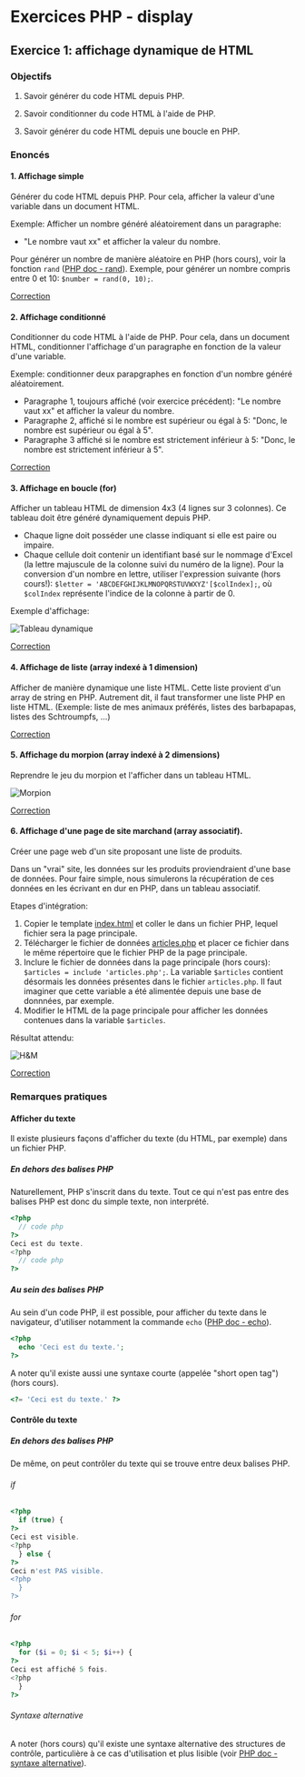 # Exercices PHP - display

## Exercice 1: affichage dynamique de HTML

### Objectifs

 1. Savoir générer du code HTML depuis PHP.

 2. Savoir conditionner du code HTML à l'aide de PHP.

 3. Savoir générer du code HTML depuis une boucle en PHP.


### Enoncés

#### 1. Affichage simple

Générer du code HTML depuis PHP. Pour cela, afficher la valeur d'une variable dans un document HTML.

Exemple: Afficher un nombre généré aléatoirement dans un paragraphe:
 - "Le nombre vaut xx" et afficher la valeur du nombre.

Pour générer un nombre de manière aléatoire en PHP (hors cours), voir la fonction `rand` ([PHP doc - rand](https://www.php.net/manual/fr/function.rand.php)). Exemple, pour générer un nombre compris entre 0 et 10: `$number = rand(0, 10);`.

[Correction](./corrections/a-var/)

#### 2. Affichage conditionné

Conditionner du code HTML à l'aide de PHP. Pour cela, dans un document HTML, conditionner l'affichage d'un paragraphe en fonction de la valeur d'une variable.

Exemple: conditionner deux parapgraphes en fonction d'un nombre généré aléatoirement. 
 - Paragraphe 1, toujours affiché (voir exercice précédent): "Le nombre vaut xx" et afficher la valeur du nombre.
 - Paragraphe 2, affiché si le nombre est supérieur ou égal à 5: "Donc, le nombre est supérieur ou égal à 5".
 - Paragraphe 3 affiché si le nombre est strictement inférieur à 5: "Donc, le nombre est strictement inférieur à 5".

 [Correction](./corrections/b-if/)

#### 3. Affichage en boucle (for)

Afficher un tableau HTML de dimension 4x3 (4 lignes sur 3 colonnes). Ce tableau doit être généré dynamiquement depuis PHP.
  - Chaque ligne doit posséder une classe indiquant si elle est paire ou impaire.
  - Chaque cellule doit contenir un identifiant basé sur le nommage d'Excel (la lettre majuscule de la colonne suivi du numéro de la ligne). Pour la conversion d'un nombre en lettre, utiliser l'expression suivante (hors cours!): `$letter = 'ABCDEFGHIJKLMNOPQRSTUVWXYZ'[$colIndex];`, où `$colIndex` représente l'indice de la colonne à partir de 0.

Exemple d'affichage:

 ![Tableau dynamique](../../../resources/images/dynamic-table.png)

[Correction](./corrections/c-for/)

#### 4. Affichage de liste (array indexé à 1 dimension)

Afficher de manière dynamique une liste HTML. Cette liste provient d'un array de string en PHP. Autrement dit, il faut transformer une liste PHP en liste HTML. (Exemple: liste de mes animaux préférés, listes des barbapapas, listes des Schtroumpfs, ...)

[Correction](./corrections/d-list/)

#### 5. Affichage du morpion (array indexé à 2 dimensions)

Reprendre le jeu du morpion et l'afficher dans un tableau HTML.

![Morpion](../../../resources/images/morpion.png)

[Correction](./corrections/e-list2d/)

#### 6. Affichage d'une page de site marchand (array associatif).

Créer une page web d'un site proposant une liste de produits. 

Dans un "vrai" site, les données sur les produits proviendraient d'une base de données. Pour faire simple, nous simulerons la récupération de ces données en les écrivant en dur en PHP, dans un tableau associatif. 

Etapes d'intégration:

  1. Copier le template [index.html](./templates/f-assoc/index.html) et coller le dans un fichier PHP, lequel fichier sera la page principale.
  2. Télécharger le fichier de données [articles.php](./corrections/f-assoc/articles.php) et placer ce fichier dans le même répertoire que le fichier PHP de la page principale.
  3. Inclure le fichier de données dans la page principale (hors cours): `$articles = include 'articles.php';`. La variable `$articles` contient désormais les données présentes dans le fichier `articles.php`. Il faut imaginer que cette variable a été alimentée depuis une base de donnnées, par exemple.
  4. Modifier le HTML de la page principale pour afficher les données contenues dans la variable `$articles`.
  
Résultat attendu:

![H&M](../../../resources/images/hm-small.png)

[Correction](./corrections/f-assoc/)

### Remarques pratiques

#### Afficher du texte

Il existe plusieurs façons d'afficher du texte (du HTML, par exemple) dans un fichier PHP.

##### En dehors des balises PHP

Naturellement, PHP s'inscrit dans du texte. Tout ce qui n'est pas entre des balises PHP est donc du simple texte, non interprété.

```php
<?php 
  // code php
?>
Ceci est du texte.
<?php 
  // code php
?>
```

##### Au sein des balises PHP

Au sein d'un code PHP, il est possible, pour afficher du texte dans le navigateur, d'utiliser notamment la commande `echo` ([PHP doc - echo](https://www.php.net/manual/fr/function.echo.php)). 

```php
<?php 
  echo 'Ceci est du texte.';
?>
```

A noter qu'il existe aussi une syntaxe courte (appelée "short open tag") (hors cours).

```php
<?= 'Ceci est du texte.' ?>
```

#### Contrôle du texte

##### En dehors des balises PHP

De même, on peut contrôler du texte qui se trouve entre deux balises PHP.

###### if

```php
<?php 
  if (true) {
?>
Ceci est visible.
<?php 
  } else {
?>
Ceci n'est PAS visible.
<?php 
  }
?>
```

###### for

```php
<?php 
  for ($i = 0; $i < 5; $i++) {
?>
Ceci est affiché 5 fois.
<?php 
  }
?>
```

###### Syntaxe alternative

A noter (hors cours) qu'il existe une syntaxe alternative des structures de contrôle, particulière à ce cas d'utilisation et plus lisible (voir [PHP doc - syntaxe alternative](https://www.php.net/manual/fr/control-structures.alternative-syntax.php)).
